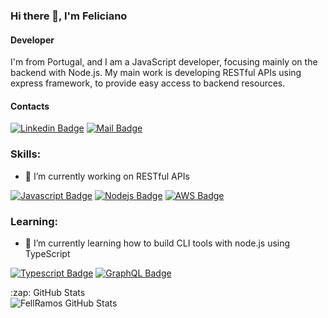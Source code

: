 ### Hi there 👋, I'm Feliciano

#### Developer

I'm from Portugal, and I am a JavaScript developer, focusing mainly on the backend with Node.js. My main work is developing RESTful APIs using express framework, to provide easy access to backend resources.

#### Contacts

[![Linkedin Badge](https://img.shields.io/badge/-FellRamos-0e76a8?style=flat&labelColor=0e76a8&logo=linkedin&logoColor=white)](https://www.linkedin.com/in/feliciano-ramos-0a351747/)
[![Mail Badge](https://img.shields.io/badge/-fellramos-c0392b?style=flat&labelColor=c0392b&logo=gmail&logoColor=white)](mailto:feliciano.ramos.pro@gmail.com)

### Skills:

- 🔭  I’m currently working on RESTful APIs

[![Javascript Badge](https://img.shields.io/badge/-Javascript-F0DB4F?style=flat&labelColor=black&logo=javascript&logoColor=F0DB4F)](#)
[![Nodejs Badge](https://img.shields.io/badge/-Nodejs-3C873A?style=flat&labelColor=black&logo=node.js&logoColor=3C873A)](#)
[![AWS Badge](https://img.shields.io/badge/-AWS-FFCA28?style=flat&labelColor=black&logo=amazon-aws&logoColor=FFCA28)](#)

### Learning:

- 🌱  I’m currently learning how to build CLI tools with node.js using TypeScript

[![Typescript Badge](https://img.shields.io/badge/-Typescript-007acc?style=flat&labelColor=black&logo=typescript&logoColor=007acc)](#)
[![GraphQL Badge](https://img.shields.io/badge/-GraphQl-e535ab?style=flat&labelColor=black&logo=node.js&logoColor=e535ab)](#)

<summary>:zap: GitHub Stats</summary>
<img align="left" alt="FellRamos GitHub Stats" src="https://github-readme-stats.fellramos.vercel.app/api?username=FellRamos&show_icons=true"/>
 

